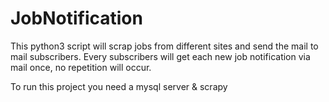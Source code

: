# JobNotification
This python3 script will scrap jobs from different sites and send the mail to mail subscribers. Every subscribers will get each new job notification via mail once, no repetition will occur. 

To run this project you need a mysql server & scrapy
